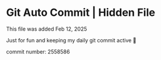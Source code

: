 # Git Auto Commit | Hidden File

This file was added Feb 12, 2025

Just for fun and keeping my daily git commit active 🤪

commit number: 2558586

